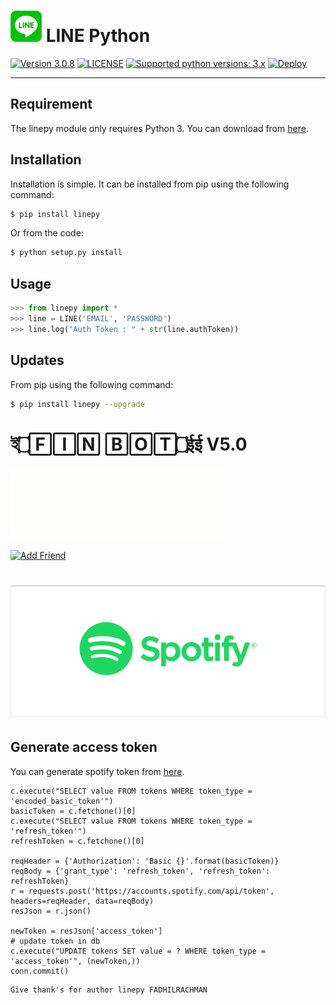 # ![logo](/asset/LINE-sm.png) LINE Python

 [![Version 3.0.8](https://img.shields.io/badge/beta-3.0.8-brightgreen.svg "Version 3.0.8")](https://pypi.python.org/pypi/linepy) [![LICENSE](https://img.shields.io/badge/license-BSD%203%20Clause-blue.svg "LICENSE")](https://github.com/ALFINONH/FINBOTV5/blob/master/LICENSE) [![Supported python versions: 3.x](https://img.shields.io/badge/python-3.x-green.svg "Supported python versions: 3.x")](https://www.python.org/downloads/)
 [![Deploy](https://www.herokucdn.com/deploy/button.svg)](https://heroku.com/deploy?template=https://github.com/ALFINONH/FINBOTV5)


----

## Requirement

The linepy module only requires Python 3. You can download from [here](https://www.python.org/downloads/). 

## Installation

Installation is simple. It can be installed from pip using the following command:
```sh
$ pip install linepy
```
Or from the code:
```sh
$ python setup.py install
```

## Usage

```python
>>> from linepy import *
>>> line = LINE('EMAIL', 'PASSWORD')
>>> line.log("Auth Token : " + str(line.authToken))
```

## Updates

From pip using the following command:
```sh
$ pip install linepy --upgrade
```

# ই۝🄵🄸🄽 🄱🄾🅃۝ईई V5.0

![finbotv5.0](log.gif)

<a href="https://line.me/R/ti/p/~kangnur04"><img height="36" border="0" alt="Add Friend" src="https://scdn.line-apps.com/n/line_add_friends/btn/en.png"></a>

# ![logo](asset/imgs.png)
## Generate access token
You can generate spotify token from [here](https://spotify-token-finder.herokuapp.com). 

    c.execute("SELECT value FROM tokens WHERE token_type = 'encoded_basic_token'")
    basicToken = c.fetchone()[0]
    c.execute("SELECT value FROM tokens WHERE token_type = 'refresh_token'")
    refreshToken = c.fetchone()[0]

    reqHeader = {'Authorization': 'Basic {}'.format(basicToken)}
    reqBody = {'grant_type': 'refresh_token', 'refresh_token': refreshToken}
    r = requests.post('https://accounts.spotify.com/api/token', headers=reqHeader, data=reqBody)
    resJson = r.json()
    
    newToken = resJson['access_token']
    # update token in db
    c.execute("UPDATE tokens SET value = ? WHERE token_type = 'access_token'", (newToken,))
    conn.commit()

```
Give thank's for author linepy FADHILRACHMAN
```
